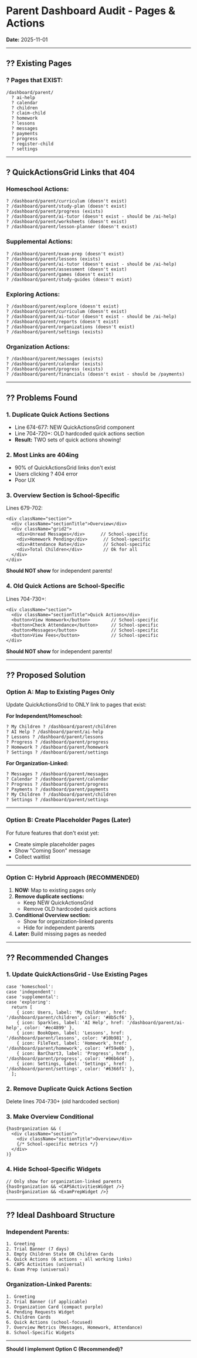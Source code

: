 # Parent Dashboard Audit - Pages & Actions

**Date:** 2025-11-01

---

## ?? Existing Pages

### **? Pages that EXIST:**
```
/dashboard/parent/
  ? ai-help
  ? calendar
  ? children
  ? claim-child
  ? homework
  ? lessons
  ? messages
  ? payments
  ? progress
  ? register-child
  ? settings
```

---

## ? QuickActionsGrid Links that 404

### **Homeschool Actions:**
```
? /dashboard/parent/curriculum (doesn't exist)
? /dashboard/parent/study-plan (doesn't exist)
? /dashboard/parent/progress (exists)
? /dashboard/parent/ai-tutor (doesn't exist - should be /ai-help)
? /dashboard/parent/worksheets (doesn't exist)
? /dashboard/parent/lesson-planner (doesn't exist)
```

### **Supplemental Actions:**
```
? /dashboard/parent/exam-prep (doesn't exist)
? /dashboard/parent/lessons (exists)
? /dashboard/parent/ai-tutor (doesn't exist - should be /ai-help)
? /dashboard/parent/assessment (doesn't exist)
? /dashboard/parent/games (doesn't exist)
? /dashboard/parent/study-guides (doesn't exist)
```

### **Exploring Actions:**
```
? /dashboard/parent/explore (doesn't exist)
? /dashboard/parent/curriculum (doesn't exist)
? /dashboard/parent/ai-tutor (doesn't exist - should be /ai-help)
? /dashboard/parent/reports (doesn't exist)
? /dashboard/parent/organizations (doesn't exist)
? /dashboard/parent/settings (exists)
```

### **Organization Actions:**
```
? /dashboard/parent/messages (exists)
? /dashboard/parent/calendar (exists)
? /dashboard/parent/progress (exists)
? /dashboard/parent/financials (doesn't exist - should be /payments)
```

---

## ?? Problems Found

### **1. Duplicate Quick Actions Sections**
- Line 674-677: NEW QuickActionsGrid component
- Line 704-720+: OLD hardcoded quick actions section
- **Result:** TWO sets of quick actions showing!

### **2. Most Links are 404ing**
- 90% of QuickActionsGrid links don't exist
- Users clicking ? 404 error
- Poor UX

### **3. Overview Section is School-Specific**
Lines 679-702:
```tsx
<div className="section">
  <div className="sectionTitle">Overview</div>
  <div className="grid2">
    <div>Unread Messages</div>      // School-specific
    <div>Homework Pending</div>      // School-specific
    <div>Attendance Rate</div>       // School-specific
    <div>Total Children</div>        // Ok for all
  </div>
</div>
```

**Should NOT show** for independent parents!

### **4. Old Quick Actions are School-Specific**
Lines 704-730+:
```tsx
<div className="section">
  <div className="sectionTitle">Quick Actions</div>
  <button>View Homework</button>        // School-specific
  <button>Check Attendance</button>     // School-specific
  <button>Messages</button>             // School-specific
  <button>View Fees</button>            // School-specific
</div>
```

**Should NOT show** for independent parents!

---

## ?? Proposed Solution

### **Option A: Map to Existing Pages Only**

Update QuickActionsGrid to ONLY link to pages that exist:

**For Independent/Homeschool:**
```
? My Children ? /dashboard/parent/children
? AI Help ? /dashboard/parent/ai-help
? Lessons ? /dashboard/parent/lessons
? Progress ? /dashboard/parent/progress
? Homework ? /dashboard/parent/homework
? Settings ? /dashboard/parent/settings
```

**For Organization-Linked:**
```
? Messages ? /dashboard/parent/messages
? Calendar ? /dashboard/parent/calendar
? Progress ? /dashboard/parent/progress
? Payments ? /dashboard/parent/payments
? My Children ? /dashboard/parent/children
? Settings ? /dashboard/parent/settings
```

---

### **Option B: Create Placeholder Pages (Later)**

For future features that don't exist yet:
- Create simple placeholder pages
- Show "Coming Soon" message
- Collect waitlist

---

### **Option C: Hybrid Approach (RECOMMENDED)**

1. **NOW:** Map to existing pages only
2. **Remove duplicate sections:**
   - Keep NEW QuickActionsGrid
   - Remove OLD hardcoded quick actions
3. **Conditional Overview section:**
   - Show for organization-linked parents
   - Hide for independent parents
4. **Later:** Build missing pages as needed

---

## ?? Recommended Changes

### **1. Update QuickActionsGrid - Use Existing Pages**

```tsx
case 'homeschool':
case 'independent':
case 'supplemental':
case 'exploring':
  return [
    { icon: Users, label: 'My Children', href: '/dashboard/parent/children', color: '#8b5cf6' },
    { icon: Sparkles, label: 'AI Help', href: '/dashboard/parent/ai-help', color: '#ec4899' },
    { icon: BookOpen, label: 'Lessons', href: '/dashboard/parent/lessons', color: '#10b981' },
    { icon: FileText, label: 'Homework', href: '/dashboard/parent/homework', color: '#f59e0b' },
    { icon: BarChart3, label: 'Progress', href: '/dashboard/parent/progress', color: '#06b6d4' },
    { icon: Settings, label: 'Settings', href: '/dashboard/parent/settings', color: '#6366f1' },
  ];
```

### **2. Remove Duplicate Quick Actions Section**

Delete lines 704-730+ (old hardcoded section)

### **3. Make Overview Conditional**

```tsx
{hasOrganization && (
  <div className="section">
    <div className="sectionTitle">Overview</div>
    {/* School-specific metrics */}
  </div>
)}
```

### **4. Hide School-Specific Widgets**

```tsx
// Only show for organization-linked parents
{hasOrganization && <CAPSActivitiesWidget />}
{hasOrganization && <ExamPrepWidget />}
```

---

## ?? Ideal Dashboard Structure

### **Independent Parents:**
```
1. Greeting
2. Trial Banner (7 days)
3. Empty Children State OR Children Cards
4. Quick Actions (6 actions - all working links)
5. CAPS Activities (universal)
6. Exam Prep (universal)
```

### **Organization-Linked Parents:**
```
1. Greeting
2. Trial Banner (if applicable)
3. Organization Card (compact purple)
4. Pending Requests Widget
5. Children Cards
6. Quick Actions (school-focused)
7. Overview Metrics (Messages, Homework, Attendance)
8. School-Specific Widgets
```

---

**Should I implement Option C (Recommended)?**
